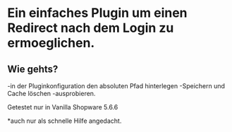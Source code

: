 # Ein einfaches Plugin um einen Redirect nach dem Login zu ermoeglichen.
## Wie gehts?
-in der Pluginkonfiguration den absoluten Pfad hinterlegen
-Speichern und Cache löschen
-ausprobieren.

Getestet nur in Vanilla Shopware 5.6.6

*auch nur als schnelle Hilfe angedacht.
